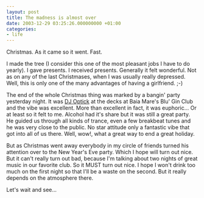 ```yaml
---
layout: post
title: The madness is almost over
date: 2003-12-29 03:25:26.000000000 +01:00
categories:
- life
---
```

Christmas. As it came so it went. Fast.

I made the tree (I consider this one of the most pleasant jobs I have to do yearly). I gave presents. I received presents. Generally it felt wonderful. Not as on any of the last Christmases, when I was usually really depressed. Well, this is only one of the many advantages of having a girlfriend. ;-)

The end of the whole Christmas thing was marked by a bangin' party yesterday night. It was <a href="http://www.mixed.ro/artisti/dj_optick/">DJ Optick</a> at the decks at Baia Mare's Blu' Gin Club and the vibe was excellent. More than excellent in fact, it was euphoric... Or at least so it felt to me. Alcohol had it's share but it was still a great party. He guided us through all kinds of trance, even a few breakbeat tunes and he was very close to the public. No star attitude only a fantastic vibe that got into all of us there. Well, wow!, what a great way to end a great holiday.

But as Christmas went away everybody in my circle of friends turned his attention over to the New Year's Eve party. Which I hope will turn out nice. But it can't really turn out bad, because I'm talking about two nights of great music in our favorite club. So it MUST turn out nice. I hope I won't drink too much on the first night so that I'll be a waste on the second. But it really depends on the atmosphere there.

Let's wait and see...
